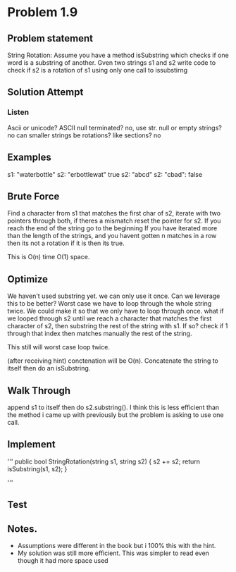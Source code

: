 # Problem 1.9

## Problem statement
String Rotation: Assume you have a method isSubstring which checks if one word is a substring of another. Gven two strings
s1 and s2 write code to check if s2 is a rotation of s1 using only one call to issubstirng

## Solution Attempt

### Listen
Ascii or unicode? ASCII
null terminated? no, use str.
null or empty strings? no
can smaller strings be rotations? like sections? no

## Examples
s1: "waterbottle" s2: "erbottlewat" true
s2: "abcd" s2: "cbad": false

## Brute Force
Find a character from s1 that matches the first char of s2, iterate with two pointers through both,
if theres a mismatch reset the pointer for s2. If you reach the end of the string go to the beginning
If you have iterated more than the length of the strings, and you havent gotten n matches in a row then its not a rotation
if it is then its true. 

This is O(n) time O(1) space.

## Optimize

We haven't used substring yet. we can only use it once. Can we leverage this to be better?
Worst case we have to loop through the whole string twice. We could make it so that we only have to loop through once.
what if we looped through s2 until we reach a character that matches the first character of s2, then substring the rest of 
the string with s1. If so? check if 1 through that index then matches manually the rest of the string.

This still will worst case loop twice.

(after receiving hint)
conctenation will be O(n). Concatenate the string to itself then do an isSubstring.

## Walk Through

append s1 to itself then do s2.substring(). I think this is less efficient than the method i came up with previously but the problem is asking to use one call.


## Implement

'''
public bool StringRotation(string s1, string s2)
{
    s2 += s2;
    return isSubstring(s1, s2);
}

'''

## Test


## Notes. 
- Assumptions were different in the book but i 100% this with the hint.
- My solution was still more efficient. This was simpler to read even though it had more space used